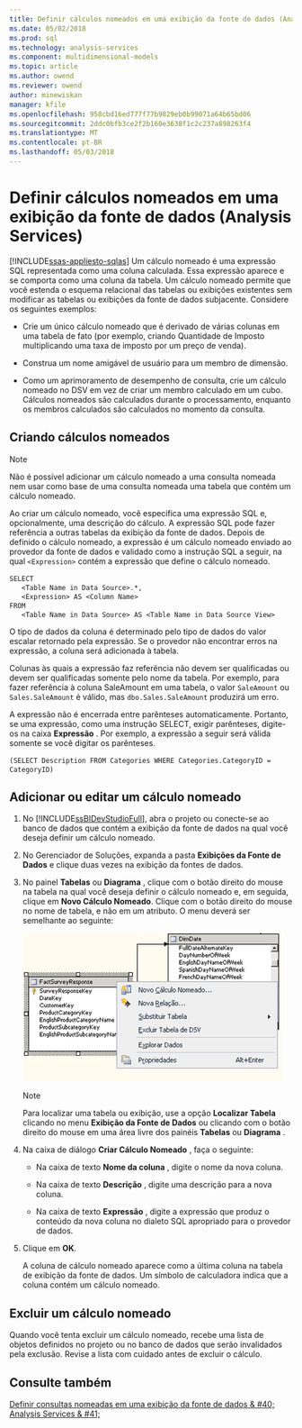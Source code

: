 ```yaml
---
title: Definir cálculos nomeados em uma exibição da fonte de dados (Analysis Services) | Microsoft Docs
ms.date: 05/02/2018
ms.prod: sql
ms.technology: analysis-services
ms.component: multidimensional-models
ms.topic: article
ms.author: owend
ms.reviewer: owend
author: minewiskan
manager: kfile
ms.openlocfilehash: 958cbd16ed777f77b9829eb0b99071a64b65bd06
ms.sourcegitcommit: 2ddc0bfb3ce2f2b160e3638f1c2c237a898263f4
ms.translationtype: MT
ms.contentlocale: pt-BR
ms.lasthandoff: 05/03/2018
---
```

# <a name="define-named-calculations-in-a-data-source-view-analysis-services"></a>Definir cálculos nomeados em uma exibição da fonte de dados (Analysis Services)
[!INCLUDE[ssas-appliesto-sqlas](../../includes/ssas-appliesto-sqlas.md)]
  Um cálculo nomeado é uma expressão SQL representada como uma coluna calculada. Essa expressão aparece e se comporta como uma coluna da tabela. Um cálculo nomeado permite que você estenda o esquema relacional das tabelas ou exibições existentes sem modificar as tabelas ou exibições da fonte de dados subjacente. Considere os seguintes exemplos:  
  
-   Crie um único cálculo nomeado que é derivado de várias colunas em uma tabela de fato (por exemplo, criando Quantidade de Imposto multiplicando uma taxa de imposto por um preço de venda).  
  
-   Construa um nome amigável de usuário para um membro de dimensão.  
  
-   Como um aprimoramento de desempenho de consulta, crie um cálculo nomeado no DSV em vez de criar um membro calculado em um cubo. Cálculos nomeados são calculados durante o processamento, enquanto os membros calculados são calculados no momento da consulta.  
  
## <a name="creating-named-calculations"></a>Criando cálculos nomeados  
  
> [!NOTE]  
>  Não é possível adicionar um cálculo nomeado a uma consulta nomeada nem usar como base de uma consulta nomeada uma tabela que contém um cálculo nomeado.  
  
 Ao criar um cálculo nomeado, você especifica uma expressão SQL e, opcionalmente, uma descrição do cálculo. A expressão SQL pode fazer referência a outras tabelas da exibição da fonte de dados. Depois de definido o cálculo nomeado, a expressão é um cálculo nomeado enviado ao provedor da fonte de dados e validado como a instrução SQL a seguir, na qual `<Expression>` contém a expressão que define o cálculo nomeado.  
  
```  
SELECT   
   <Table Name in Data Source>.*,   
   <Expression> AS <Column Name>   
FROM   
   <Table Name in Data Source> AS <Table Name in Data Source View>  
```  
  
 O tipo de dados da coluna é determinado pelo tipo de dados do valor escalar retornado pela expressão. Se o provedor não encontrar erros na expressão, a coluna será adicionada à tabela.  
  
 Colunas às quais a expressão faz referência não devem ser qualificadas ou devem ser qualificadas somente pelo nome da tabela. Por exemplo, para fazer referência à coluna SaleAmount em uma tabela, o valor `SaleAmount` ou `Sales.SaleAmount` é válido, mas `dbo.Sales.SaleAmount` produzirá um erro.  
  
 A expressão não é encerrada entre parênteses automaticamente. Portanto, se uma expressão, como uma instrução SELECT, exigir parênteses, digite-os na caixa **Expressão** . Por exemplo, a expressão a seguir será válida somente se você digitar os parênteses.  
  
```  
(SELECT Description FROM Categories WHERE Categories.CategoryID = CategoryID)  
```  
  
## <a name="add-or-edit-a-named-calculation"></a>Adicionar ou editar um cálculo nomeado  
  
1.  No [!INCLUDE[ssBIDevStudioFull](../../includes/ssbidevstudiofull-md.md)], abra o projeto ou conecte-se ao banco de dados que contém a exibição da fonte de dados na qual você deseja definir um cálculo nomeado.  
  
2.  No Gerenciador de Soluções, expanda a pasta **Exibições da Fonte de Dados** e clique duas vezes na exibição da fontes de dados.  
  
3.  No painel **Tabelas** ou **Diagrama** , clique com o botão direito do mouse na tabela na qual você deseja definir o cálculo nomeado e, em seguida, clique em **Novo Cálculo Nomeado**. Clique com o botão direito do mouse no nome de tabela, e não em um atributo. O menu deverá ser semelhante ao seguinte:  
  
     ![Captura de tela de espaço de trabalho de diagrama, menu de atalho](../../analysis-services/multidimensional-models/media/ssas-olapdsv-diagram.gif "captura de tela de espaço de trabalho de diagrama, menu de atalho")  
  
    > [!NOTE]  
    >  Para localizar uma tabela ou exibição, use a opção **Localizar Tabela** clicando no menu **Exibição da Fonte de Dados** ou clicando com o botão direito do mouse em uma área livre dos painéis **Tabelas** ou **Diagrama** .  
  
4.  Na caixa de diálogo **Criar Cálculo Nomeado** , faça o seguinte:  
  
    -   Na caixa de texto **Nome da coluna** , digite o nome da nova coluna.  
  
    -   Na caixa de texto **Descrição** , digite uma descrição para a nova coluna.  
  
    -   Na caixa de texto **Expressão** , digite a expressão que produz o conteúdo da nova coluna no dialeto SQL apropriado para o provedor de dados.  
  
5.  Clique em **OK**.  
  
     A coluna de cálculo nomeado aparece como a última coluna na tabela de exibição da fonte de dados. Um símbolo de calculadora indica que a coluna contém um cálculo nomeado.  
  
## <a name="delete-a-named-calculation"></a>Excluir um cálculo nomeado  
 Quando você tenta excluir um cálculo nomeado, recebe uma lista de objetos definidos no projeto ou no banco de dados que serão invalidados pela exclusão. Revise a lista com cuidado antes de excluir o cálculo.  
  
## <a name="see-also"></a>Consulte também  
 [Definir consultas nomeadas em uma exibição da fonte de dados & #40; Analysis Services & #41;](../../analysis-services/multidimensional-models/define-named-queries-in-a-data-source-view-analysis-services.md)  
  
  
